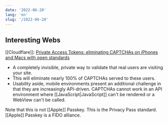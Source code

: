 ```yaml
---
date: '2022-06-20'
lang: 'en'
slug: '/2022-06-20'
---
```


## Interesting Webs

[[Cloudflare]]: [Private Access Tokens: eliminating CAPTCHAs on iPhones and Macs with open standards](https://blog.cloudflare.com/eliminating-captchas-on-iphones-and-macs-using-new-standard/)

- A completely invisible, private way to validate that real users are visiting your site.
- This will eliminate nearly 100% of CAPTCHAs served to these users.
- Usability aside, mobile environments present an additional challenge in that they are increasingly API-driven. CAPTCHAs cannot work in an API environment where [[JavaScript|JavaScript]] can't be rendered or a WebView can't be called.

Note that this is not [[Apple]] Passkey. This is the Privacy Pass standard. [[Apple]] Passkey is a FIDO alliance.
